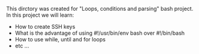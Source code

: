 This dirctory was created for "Loops, conditions and parsing" bash project.
In this project we will learn:
- How to create SSH keys
- What is the advantage of using #!/usr/bin/env bash over #!/bin/bash
- How to use while, until and for loops
- etc ...
